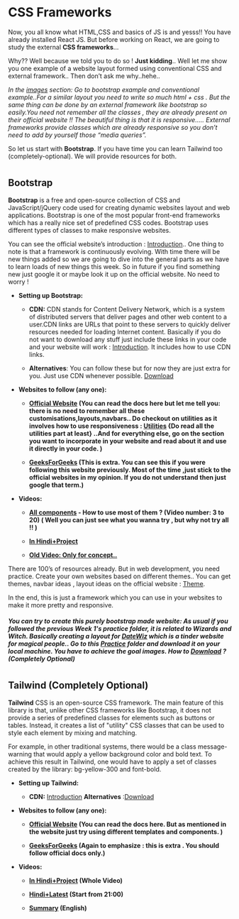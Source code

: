 # CSS Frameworks

Now, you all know what HTML,CSS and basics of JS is and yesss!! You have already installed React JS. But before working on React, we are going to study the external **CSS frameworks**…

Why?? Well because we told you to do so ! **Just kidding**.. Well let me show you one example of a website layout formed using conventional CSS and external framework.. Then don’t ask me why..hehe..

*In the [images](./Images) section: Go to bootstrap example and conventional example..For a similar layout you need to write so much html + css . But the same thing can be done by an external framework like bootstrap so easily.You need not remember all the classes , they are already present on their official website !! The beautiful thing is that it is responsive….. External frameworks provide classes which are already responsive so you don’t need to add by yourself those “media queries”.*

So let us start with **Bootstrap**. If you have time you can learn Tailwind too (completely-optional). We will provide resources for both.

# #
## **Bootstrap**

**Bootstrap** is a free and open-source collection of CSS and JavaScript/jQuery code used for creating dynamic websites layout and web applications. Bootstrap is one of the most popular front-end frameworks which has a really nice set of predefined CSS codes. Bootstrap uses different types of classes to make responsive websites.

You can see the official website’s introduction : [Introduction](https://getbootstrap.com/docs/5.3/getting-started/introduction/).. One thing to note is that a framework is continuously evolving. With time there will be new things added so we are going to dive into the general parts as we have to learn loads of new things this week. So in future if you find something new just google it or maybe look it up on the official website. No need to worry !

- **Setting up Bootstrap:**

    - **CDN:** CDN stands for Content Delivery Network, which is a system of distributed servers that deliver pages and other web content to a user.CDN links are URLs that point to these servers to quickly deliver resources needed for loading Internet content. Basically if you do not want to download any stuff just include these links in your code and your website will work : [Introduction](https://getbootstrap.com/docs/5.3/getting-started/introduction/). It includes how to use CDN links.

    - **Alternatives**: You can follow these but for now they are just extra for you. Just use CDN whenever possible. [Download](https://getbootstrap.com/docs/5.3/getting-started/download/)

- **Websites to follow (any one):**

  - **[Official Website](https://getbootstrap.com/docs/5.3/) (You can read the docs here but let me tell you: there is no need to remember all these customisations,layouts,navbars.. Do checkout on utilities as it involves how to use responsiveness : [Utilities](https://getbootstrap.com/docs/4.0/utilities/borders/) {Do read all the utilities part at least} ..And for everything else, go on the section you want to incorporate in your website and read about it and use it directly in your code. )**

  - **[GeeksForGeeks](https://www.geeksforgeeks.org/bootstrap-tooltips/?ref=roadmap) (This is extra. You can see this if you were following this website previously. Most of the time ,just stick to the official websites in my opinion. If you do not understand then just google that term.)**

- **Videos:**

  - **[All components](https://youtube.com/playlist?list=PL4cUxeGkcC9joIM91nLzd_qaH_AimmdAR&feature=shared) - How to use most of them ? (Video number: 3 to 20) ( Well you can just see what you wanna try , but why not try all !! )**

  - **[In Hindi+Project](https://youtu.be/nPxCYOO1e44?feature=shared)**

  - **[Old Video: Only for concept..](https://youtu.be/vpAJ0s5S2t0?feature=shared)**

There are 100’s of resources already. But in web development, you need practice. Create your own websites based on different themes.. You can get themes, navbar ideas , layout ideas on the official website : [Theme](https://themes.getbootstrap.com/).

In the end, this is just a framework which you can use in your websites to make it more pretty and responsive.

##### You can try to create this purely bootstrap made website: As usual if you followed the previous Week 1's practice folder, it is related to Wizards and Witch. Basically creating a layout for [DateWiz](https://pratyaksh2309.github.io/DateWiz/) which is a tinder website for magical people.. Go to this [Practice](./Practice) folder and download it on your local machine. You have to achieve the goal images. How to [Download](./README.md) ? (Completely Optional) 


# #
## **Tailwind (Completely Optional)** ##

**Tailwind** CSS is an open-source CSS framework. The main feature of this library is that, unlike other CSS frameworks like Bootstrap, it does not provide a series of predefined classes for elements such as buttons or tables. Instead, it creates a list of "utility" CSS classes that can be used to style each element by mixing and matching.

For example, in other traditional systems, there would be a class message-warning that would apply a yellow background color and bold text. To achieve this result in Tailwind, one would have to apply a set of classes created by the library: bg-yellow-300 and font-bold.

- **Setting up Tailwind:**

    - **CDN:** [Introduction](https://tailwindcss.com/docs/installation/play-cdn) **Alternatives** :[Download](https://tailwindcss.com/docs/installation)

- **Websites to follow (any one):**

    - **[Official Website](https://tailwindui.com/components/preview) (You can read the docs here. But as mentioned in the website just try using different templates and components. )**

    - **[GeeksForGeeks](https://www.geeksforgeeks.org/tailwind-css/) (Again to emphasize : this is extra . You should follow official docs only.)**

- **Videos:**

    - **[In Hindi+Project](https://youtu.be/_9mTJ84uL1Q?feature=shared) (Whole Video)**

    - **[Hindi+Latest](https://youtu.be/jTzA-REA-N4?feature=shared) (Start from 21:00)**

    - **[Summary](https://youtu.be/mr15Xzb1Ook?feature=shared) (English)**
